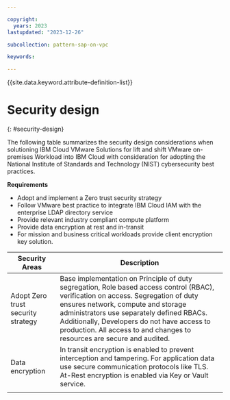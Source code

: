```yaml
---

copyright:
  years: 2023
lastupdated: "2023-12-26"

subcollection: pattern-sap-on-vpc

keywords:

---
```


{{site.data.keyword.attribute-definition-list}}

# Security design
{: #security-design}


The following table summarizes the security design considerations when solutioning IBM Cloud VMware Solutions for lift and shift VMware on-premises Workload into IBM Cloud with consideration for adopting the National Institute of Standards and Technology (NIST) cybersecurity best practices.

**Requirements**

-   Adopt and implement a Zero trust security strategy
-   Follow VMware best practice to integrate IBM Cloud IAM with the enterprise LDAP directory service
-   Provide relevant industry compliant compute platform
-   Provide data encryption at rest and in-transit
-   For mission and business critical workloads provide client encryption key solution.

| Security Areas                     | Description                                                                                                                                                                                                                                                                                                                                     |
|------------------------------------|-------------------------------------------------------------------------------------------------------------------------------------------------------------------------------------------------------------------------------------------------------------------------------------------------------------------------------------------------|
| Adopt Zero trust security strategy | Base implementation on Principle of duty segregation, Role based access control (RBAC), verification on access. Segregation of duty ensures network, compute and storage administrators use separately defined RBACs. Additionally, Developers do not have access to production. All access to and changes to resources are secure and audited. |
| Data encryption                    | In transit encryption is enabled to prevent interception and tampering. For application data use secure communication protocols like TLS. At-Rest encryption is enabled via Key or Vault service.                                                                                                                                               |
|                                    |                                                                                                                                                                                                                                                                                                                                                 |
